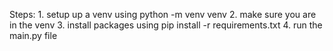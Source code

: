 Steps:
    1. setup up a venv using python -m venv venv
    2. make sure you are in the venv
    3. install packages using pip install -r requirements.txt
    4. run the main.py file

